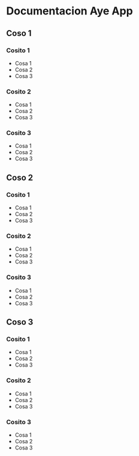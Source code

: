 # Documentacion Aye App
## Coso 1
### Cosito 1
- Cosa 1
- Cosa 2
- Cosa 3
### Cosito 2
- Cosa 1
- Cosa 2
- Cosa 3
### Cosito 3
- Cosa 1
- Cosa 2
- Cosa 3
## Coso 2
### Cosito 1
- Cosa 1
- Cosa 2
- Cosa 3
### Cosito 2
- Cosa 1
- Cosa 2
- Cosa 3
### Cosito 3
- Cosa 1
- Cosa 2
- Cosa 3
## Coso 3
### Cosito 1
- Cosa 1
- Cosa 2
- Cosa 3
### Cosito 2
- Cosa 1
- Cosa 2
- Cosa 3
### Cosito 3
- Cosa 1
- Cosa 2
- Cosa 3
